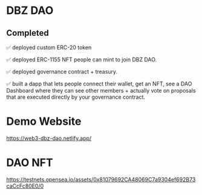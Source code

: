 # DBZ DAO

## Completed

✅ deployed custom ERC-20 token

✅ deployed ERC-1155 NFT people can mint to join DBZ DAO.

✅ deployed governance contract + treasury.

✅ built a dapp that lets people connect their wallet, get an NFT, see a DAO Dashboard where they can see other members + actually vote on proposals that are executed directly by your governance contract.

# Demo Website

https://web3-dbz-dao.netlify.app/

# DAO NFT

https://testnets.opensea.io/assets/0x81079692CA48069C7a9304ef692B73caCcFc80E0/0
